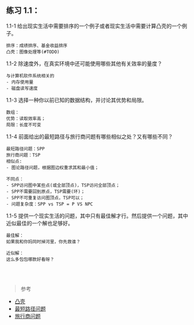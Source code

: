 ## 练习 1.1：
1.1-1 给出现实生活中需要排序的一个例子或者现实生活中需要计算凸壳的一个例子。
```
排序：成绩排序、基金收益排序
凸壳：图像处理等(#TODO)
```

1.1-2 除速度外，在真实环境中还可能使用哪些其他有关效率的量度？
```
与计算机软件系统相关的
- 内存使用量
- 磁盘读写速度
```

1.1-3 选择一种你以前已知的数据结构，并讨论其优势和局限。
```
数组：
优势：读取效率高；
局限：长度不可变
```

1.1-4 前面给出的最短路径与旅行商问题有哪些相似之处？又有哪些不同？
```
最短路径问题：SPP
旅行商问题：TSP
相似点: 
- 图论路径问题，根据图边权重求其和最小值；

不同点：
- SPP访问图中某些点(或全部顶点)，TSP访问全部顶点；
- SPP不需要回到原点，TSP需要(环)；
- SPP不可重复访问图顶点，TSP可以；
- 问题复杂度：SPP vs TSP = P VS NPC
```


1.1-5 提供一个现实生活的问题，其中只有最佳解才行。然后提供一个问题，其中近似最佳的一个解也足够好。
```
最佳解：
如果我和你妈同时掉河里，你先救谁？

近似解：
这么多包包哪款好看呀？
```


<br>
<br>

> 参考
- [凸壳](https://zh.wikipedia.org/wiki/%E5%87%B8%E5%8C%85)
- [最短路径问题](https://zh.wikipedia.org/wiki/%E6%9C%80%E7%9F%AD%E8%B7%AF%E9%97%AE%E9%A2%98)
- [旅行商问题](https://zh.wikipedia.org/wiki/%E6%97%85%E8%A1%8C%E6%8E%A8%E9%94%80%E5%91%98%E9%97%AE%E9%A2%98)